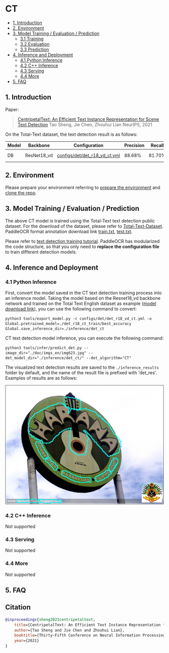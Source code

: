 # CT

- [1. Introduction](#1)
- [2. Environment](#2)
- [3. Model Training / Evaluation / Prediction](#3)
    - [3.1 Training](#3-1)
    - [3.2 Evaluation](#3-2)
    - [3.3 Prediction](#3-3)
- [4. Inference and Deployment](#4)
    - [4.1 Python Inference](#4-1)
    - [4.2 C++ Inference](#4-2)
    - [4.3 Serving](#4-3)
    - [4.4 More](#4-4)
- [5. FAQ](#5)

<a name="1"></a>
## 1. Introduction

Paper:
> [CentripetalText: An Efficient Text Instance Representation for Scene Text Detection](https://arxiv.org/abs/2107.05945)
> Tao Sheng, Jie Chen, Zhouhui Lian
> NeurIPS, 2021


On the Total-Text dataset, the text detection result is as follows:

|Model|Backbone|Configuration|Precision|Recall|Hmean|Download|
| --- | --- | --- | --- | --- | --- | --- |
|DB|ResNet18_vd|[configs/det/det_r18_vd_ct.yml](../../configs/det/det_r18_vd_ct.yml)|88.68%|81.70%|85.05%|[trained model](https://paddleocr.bj.bcebos.com/dygraph_v2.0/en/det_r18_ct_train.tar)|


<a name="2"></a>
## 2. Environment
Please prepare your environment referring to [prepare the environment](./environment_en.md) and [clone the repo](./clone_en.md).


<a name="3"></a>
## 3. Model Training / Evaluation / Prediction


The above CT model is trained using the Total-Text text detection public dataset. For the download of the dataset, please refer to [Total-Text-Dataset](https://github.com/cs-chan/Total-Text-Dataset/tree/master/Dataset). PaddleOCR format annotation download link [train.txt](https://paddleocr.bj.bcebos.com/dataset/ct_tipc/train.txt), [test.txt](https://paddleocr.bj.bcebos.com/dataset/ct_tipc/test.txt).


Please refer to [text detection training tutorial](./detection_en.md). PaddleOCR has modularized the code structure, so that you only need to **replace the configuration file** to train different detection models.

<a name="4"></a>
## 4. Inference and Deployment

<a name="4-1"></a>
### 4.1 Python Inference
First, convert the model saved in the CT text detection training process into an inference model. Taking the model based on the Resnet18_vd backbone network and trained on the Total Text English dataset as example ([model download link](https://paddleocr.bj.bcebos.com/dygraph_v2.0/en/det_r18_ct_train.tar)), you can use the following command to convert:

```shell
python3 tools/export_model.py -c configs/det/det_r18_vd_ct.yml -o Global.pretrained_model=./det_r18_ct_train/best_accuracy  Global.save_inference_dir=./inference/det_ct
```

CT text detection model inference, you can execute the following command:

```shell
python3 tools/infer/predict_det.py --image_dir="./doc/imgs_en/img623.jpg" --det_model_dir="./inference/det_ct/" --det_algorithm="CT"
```

The visualized text detection results are saved to the `./inference_results` folder by default, and the name of the result file is prefixed with 'det_res'. Examples of results are as follows:

![](../imgs_results/det_res_img623_ct.jpg)


<a name="4-2"></a>
### 4.2 C++ Inference

Not supported

<a name="4-3"></a>
### 4.3 Serving

Not supported

<a name="4-4"></a>
### 4.4 More

Not supported

<a name="5"></a>
## 5. FAQ


## Citation

```bibtex
@inproceedings{sheng2021centripetaltext,
    title={CentripetalText: An Efficient Text Instance Representation for Scene Text Detection},
    author={Tao Sheng and Jie Chen and Zhouhui Lian},
    booktitle={Thirty-Fifth Conference on Neural Information Processing Systems},
    year={2021}
}
```
